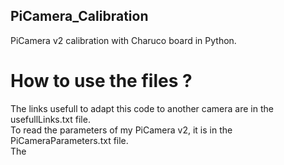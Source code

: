## PiCamera_Calibration
PiCamera v2 calibration with Charuco board in Python.
# How to use the files ?
The links usefull to adapt this code to another camera are in the usefullLinks.txt file. <br/>
To read the parameters of my PiCamera v2, it is in the PiCameraParameters.txt file. <br/>
The 

